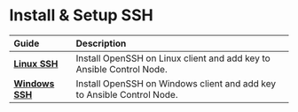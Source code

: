 # Install & Setup SSH

| Guide                             | Description                                                            |
|:----------------------------------|:-----------------------------------------------------------------------|
| [**Linux SSH**](linux-ssh.md)     | Install OpenSSH on Linux client and add key to Ansible Control Node.   |
| [**Windows SSH**](windows-ssh.md) | Install OpenSSH on Windows client and add key to Ansible Control Node. |